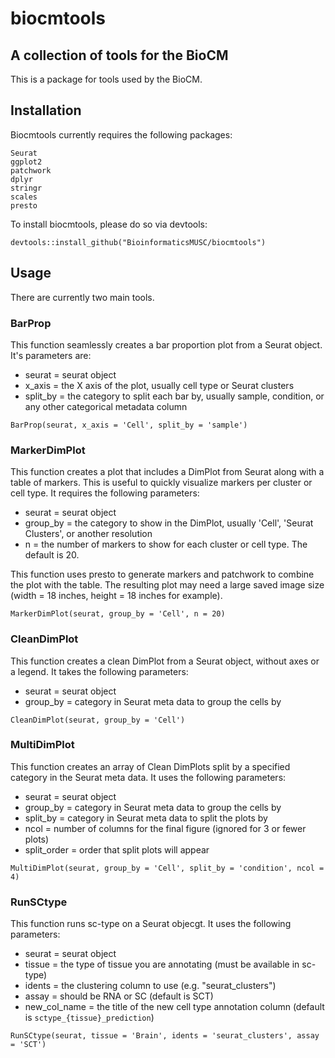 # biocmtools
## A collection of tools for the BioCM

This is a package for tools used by the BioCM.

## Installation

Biocmtools currently requires the following packages:

```
Seurat
ggplot2
patchwork
dplyr
stringr
scales
presto
```

To install biocmtools, please do so via devtools:


```
devtools::install_github("BioinformaticsMUSC/biocmtools")
```

## Usage

There are currently two main tools.

### BarProp

This function seamlessly creates a bar proportion plot from a Seurat object. It's parameters are:
<ul>
	<li>seurat = seurat object</li>
	<li>x_axis = the X axis of the plot, usually cell type or Seurat clusters</li>
	<li>split_by = the category to split each bar by, usually sample, condition, or any other categorical metadata column</li>
</ul>


```
BarProp(seurat, x_axis = 'Cell', split_by = 'sample')
```

### MarkerDimPlot

This function creates a plot that includes a DimPlot from Seurat along with a table of markers. This is useful to quickly visualize markers per cluster or cell type. It requires the following parameters:
<ul>
	<li>seurat = seurat object</li>
	<li>group_by = the category to show in the DimPlot, usually 'Cell', 'Seurat Clusters', or another resolution</li>
	<li>n = the number of markers to show for each cluster or cell type. The default is 20.</li>
</ul>

This function uses presto to generate markers and patchwork to combine the plot with the table. The resulting plot may need a large saved image size (width = 18 inches, height = 18 inches for example).

```
MarkerDimPlot(seurat, group_by = 'Cell', n = 20)
```

### CleanDimPlot

This function creates a clean DimPlot from a Seurat object, without axes or a legend. It takes the following parameters:
- seurat = seurat object
- group_by = category in Seurat meta data to group the cells by

```
CleanDimPlot(seurat, group_by = 'Cell')
```

### MultiDimPlot

This function creates an array of Clean DimPlots split by a specified category in the Seurat meta data. It uses the following parameters:
- seurat = seurat object
- group_by = category in Seurat meta data to group the cells by
- split_by = category in Seurat meta data to split the plots by
- ncol = number of columns for the final figure (ignored for 3 or fewer plots)
- split_order = order that split plots will appear

```
MultiDimPlot(seurat, group_by = 'Cell', split_by = 'condition', ncol = 4)
```

### RunSCtype

This function runs sc-type on a Seurat objecgt. It uses the following parameters:
- seurat = seurat object
- tissue = the type of tissue you are annotating (must be available in sc-type)
- idents = the clustering column to use (e.g. "seurat_clusters")
- assay = should be RNA or SC (default is SCT)
- new_col_name = the title of the new cell type annotation column (default is `sctype_{tissue}_prediction`)

```
RunSCtype(seurat, tissue = 'Brain', idents = 'seurat_clusters', assay = 'SCT')
```

